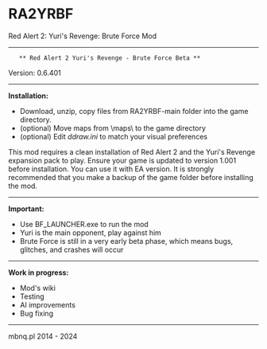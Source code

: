 # RA2YRBF
Red Alert 2: Yuri's Revenge: Brute Force Mod

***********************************************************************
	   ** Red Alert 2 Yuri's Revenge - Brute Force Beta **
Version: 0.6.401
***********************************************************************


**Installation:**

- Download, unzip, copy files from RA2YRBF-main folder into the game directory.
- (optional) Move maps from \maps\ to the game directory
- (optional) Edit *ddraw.ini* to match your visual preferences

This mod requires a clean installation of Red Alert 2 and the Yuri's Revenge expansion pack to play.
Ensure your game is updated to version 1.001 before installation. 
You can use it with EA version.
It is strongly recommended that you make a backup of the game folder before installing the mod.


***********************************************************************
**Important:**

- Use BF_LAUNCHER.exe to run the mod
- Yuri is the main opponent, play against him
- Brute Force is still in a very early beta phase, which means bugs, glitches, and crashes will occur

***********************************************************************
**Work in progress:**
- Mod's wiki
- Testing
- AI improvements
- Bug fixing


***********************************************************************
mbnq.pl 2014 - 2024

